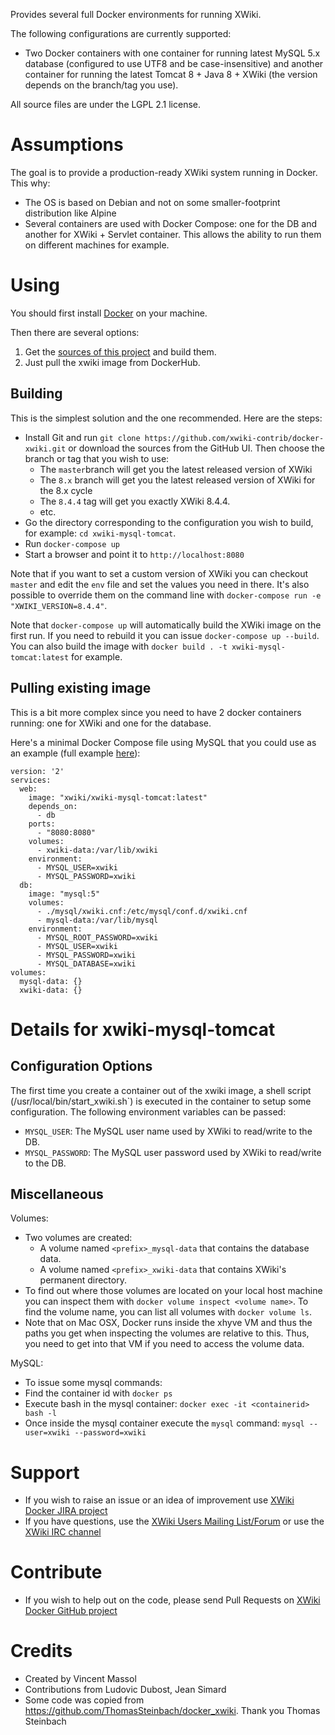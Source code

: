 Provides several full Docker environments for running XWiki.

The following configurations are currently supported:
* Two Docker containers with one container for running latest MySQL 5.x database (configured to use UTF8 and be 
case-insensitive) and another container for running the latest Tomcat 8 + Java 8 + XWiki (the version depends on the 
branch/tag you use).

All source files are under the LGPL 2.1 license.

# Assumptions

The goal is to provide a production-ready XWiki system running in Docker. This why:
* The OS is based on Debian and not on some smaller-footprint distribution like Alpine
* Several containers are used with Docker Compose: one for the DB and another for XWiki + Servlet container. This 
  allows the ability to run them on different machines for example. 

# Using

You should first install [Docker](https://www.docker.com/) on your machine.

Then there are several options:

1. Get the [sources of this project](https://github.com/xwiki-contrib/docker-xwiki) and build them.
2. Just pull the xwiki image from DockerHub.

## Building ##

This is the simplest solution and the one recommended. Here are the steps:

* Install Git and run `git clone https://github.com/xwiki-contrib/docker-xwiki.git` or download the sources from
the GitHub UI. Then choose the branch or tag that you wish to use:
  * The `master`branch will get you the latest released version of XWiki
  * The `8.x` branch will get you the latest released version of XWiki for the 8.x cycle
  * The `8.4.4` tag will get you exactly XWiki 8.4.4.
  * etc.
* Go the directory corresponding to the configuration you wish to build, for example: `cd xwiki-mysql-tomcat`.
* Run `docker-compose up` 
* Start a browser and point it to `http://localhost:8080`

Note that if you want to set a custom version of XWiki you can checkout `master` and edit the `env` file and set the 
values you need in there. It's also possible to override them on the command line with 
`docker-compose run -e "XWIKI_VERSION=8.4.4"`.

Note that `docker-compose up` will automatically build the XWiki image on the first run. If you need to rebuild it 
you can issue `docker-compose up --build`. You can also build the image with
`docker build . -t xwiki-mysql-tomcat:latest` for example.

## Pulling existing image ##

This is a bit more complex since you need to have 2 docker containers running: one for XWiki and one for the database.

Here's a minimal Docker Compose file using MySQL that you could use as an example (full example
[here](https://github.com/xwiki-contrib/docker-xwiki/blob/master/xwiki-mysql-tomcat/docker-compose-using.yml)):

```
version: '2'
services:
  web:
    image: "xwiki/xwiki-mysql-tomcat:latest"
    depends_on:
      - db
    ports:
      - "8080:8080"
    volumes:
      - xwiki-data:/var/lib/xwiki
    environment:
      - MYSQL_USER=xwiki
      - MYSQL_PASSWORD=xwiki
  db:
    image: "mysql:5"
    volumes:
      - ./mysql/xwiki.cnf:/etc/mysql/conf.d/xwiki.cnf
      - mysql-data:/var/lib/mysql
    environment:
      - MYSQL_ROOT_PASSWORD=xwiki
      - MYSQL_USER=xwiki
      - MYSQL_PASSWORD=xwiki
      - MYSQL_DATABASE=xwiki
volumes:
  mysql-data: {}
  xwiki-data: {}
```

# Details for xwiki-mysql-tomcat

## Configuration Options

The first time you create a container out of the xwiki image, a shell script (/usr/local/bin/start_xwiki.sh`) is 
executed in the container to setup some configuration. The following environment variables can be passed:

* `MYSQL_USER`: The MySQL user name used by XWiki to read/write to the DB.
* `MYSQL_PASSWORD`: The MySQL user password used by XWiki to read/write to the DB.

## Miscellaneous

Volumes:
* Two volumes are created:
  * A volume named `<prefix>_mysql-data` that contains the database data.
  * A volume named `<prefix>_xwiki-data` that contains XWiki's permanent directory.
* To find out where those volumes are located on your local host machine you can inspect them with `docker volume inspect <volume name>`. To find the volume name, you can list all volumes with `docker volume ls`. 
* Note that on Mac OSX, Docker runs inside the xhyve VM and thus the paths you get when inspecting the volumes are relative to this. Thus, you need to get into that VM if you need to access the volume data. 

MySQL:
* To issue some mysql commands:
 * Find the container id with `docker ps` 
 * Execute bash in the mysql container: `docker exec -it <containerid> bash -l`
 * Once inside the mysql container execute the `mysql` command: `mysql --user=xwiki --password=xwiki`

# Support

* If you wish to raise an issue or an idea of improvement use [XWiki Docker JIRA project](http://jira.xwiki.org/browse/XDOCKER)
* If you have questions, use the [XWiki Users Mailing List/Forum](http://dev.xwiki.org/xwiki/bin/view/Community/MailingLists) or use the [XWiki IRC channel](http://dev.xwiki.org/xwiki/bin/view/Community/IRC)

# Contribute

* If you wish to help out on the code, please send Pull Requests on [XWiki Docker GitHub project](https://github.com/xwiki-contrib/docker-xwiki)

# Credits

* Created by Vincent Massol
* Contributions from Ludovic Dubost, Jean Simard
* Some code was copied from https://github.com/ThomasSteinbach/docker_xwiki. Thank you Thomas Steinbach

